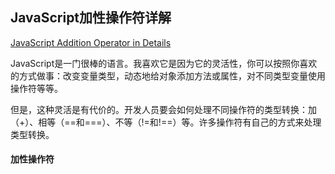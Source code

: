 ## JavaScript加性操作符详解

[JavaScript Addition Operator in Details](https://dmitripavlutin.com/javascriptss-addition-operator-demystified/)

JavaScript是一门很棒的语言。我喜欢它是因为它的灵活性，你可以按照你喜欢的方式做事：改变变量类型，动态地给对象添加方法或属性，对不同类型变量使用操作符等等。

但是，这种灵活是有代价的。开发人员要会如何处理不同操作符的类型转换：加（+）、相等（==和===）、不等（!=和!==）等。许多操作符有自己的方式来处理类型转换。

#### 加性操作符
